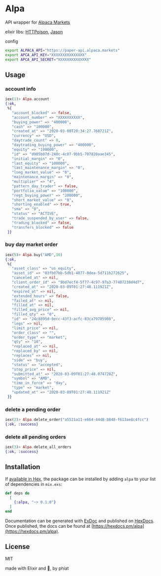 # Alpa

API wrapper for [Alpaca Markets](https://alpaca.markets)

elixir libs: [HTTPoison](https://github.com/edgurgel/httpoison/), [Jason](https://github.com/michalmuskala/jason)  

config

```bash
export ALPACA_API="https://paper-api.alpaca.markets"
export APCA_API_KEY="XXXXXXXXXXXXXXX"
export APCA_API_SECRET="XXXXXXXXXXXXXX"
```

## Usage

### account info

```elixir
iex(1)> Alpa.account
{:ok,
 %{
   "account_blocked" => false,
   "account_number" => "XXXXXXXXXX",
   "buying_power" => "400000",
   "cash" => "100000",
   "created_at" => "2020-03-08T20:34:27.768721Z", 
   "currency" => "USD",
   "daytrade_count" => 0,
   "daytrading_buying_power" => "400000",
   "equity" => "100000",
   "id" => "d905b07d-240c-4c07-9bb5-707820aae345",
   "initial_margin" => "0",
   "last_equity" => "100000",
   "last_maintenance_margin" => "0",
   "long_market_value" => "0",
   "maintenance_margin" => "0",
   "multiplier" => "4",
   "pattern_day_trader" => false,
   "portfolio_value" => "100000",
   "regt_buying_power" => "200000",
   "short_market_value" => "0",
   "shorting_enabled" => true,
   "sma" => "0",
   "status" => "ACTIVE",
   "trade_suspended_by_user" => false,
   "trading_blocked" => false,
   "transfers_blocked" => false
 }}
```

### buy day market order

```elixir
iex(5)> Alpa.buy("AMD",10)
{:ok,
 %{
   "asset_class" => "us_equity",
   "asset_id" => "03fb07bb-5db1-4077-8dea-5d711b272625",
   "canceled_at" => nil,
   "client_order_id" => "9bd7ecf4-5f77-4c97-97a3-77407238d4d7",
   "created_at" => "2020-03-09T01:27:48.111921Z",
   "expired_at" => nil,
   "extended_hours" => false,
   "failed_at" => nil,
   "filled_at" => nil,
   "filled_avg_price" => nil,
   "filled_qty" => "0",
   "id" => "24c8895d-0ecc-43f3-acfc-83ca79785908",
   "legs" => nil,
   "limit_price" => nil,
   "order_class" => "",
   "order_type" => "market",
   "qty" => "10",
   "replaced_at" => nil,
   "replaced_by" => nil,
   "replaces" => nil,
   "side" => "buy",
   "status" => "accepted",
   "stop_price" => nil,
   "submitted_at" => "2020-03-09T01:27:48.074728Z",
   "symbol" => "AMD",
   "time_in_force" => "day",
   "type" => "market",
   "updated_at" => "2020-03-09T01:27:48.111921Z"
 }}
```

### delete a pending order 

```elixir
iex(2)> Alpa.delete_order("a5521a11-e664-44d8-b848-f613ae8c4fcc")
{:ok, :success}
```

### delete all pending orders

```elixir
iex(3)> Alpa.delete_all_orders
{:ok, :success}
```

## Installation

If [available in Hex](https://hex.pm/docs/publish), the package can be installed
by adding `alpa` to your list of dependencies in `mix.exs`:

```elixir
def deps do
  [
    {:alpa, "~> 0.1.0"}
  ]
end
```

Documentation can be generated with [ExDoc](https://github.com/elixir-lang/ex_doc)
and published on [HexDocs](https://hexdocs.pm). Once published, the docs can
be found at [https://hexdocs.pm/alpa](https://hexdocs.pm/alpa).

## License 

MIT

made with Elixir and 💙,  by phiat


